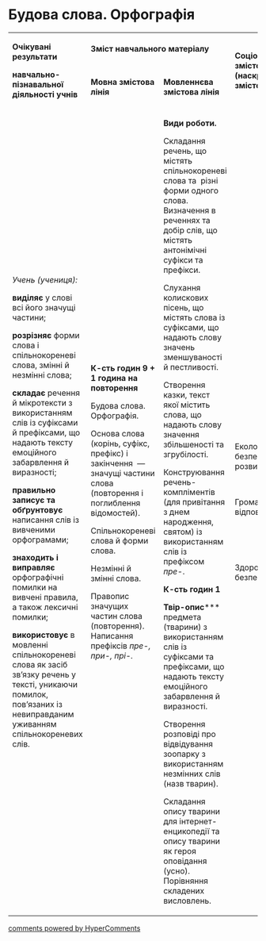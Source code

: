 <div id="hypercomments_widget" class="js-hypercomments-widget invisible"></div>

# Будова слова. Орфографія

<table>
<tbody>
<tr>
<td rowspan="2">
<p><strong>Очікувані результати</strong></p>
<p><strong>навчально-пізнавальної діяльності учнів </strong></p>
</td>
<td colspan="2">
<p><strong>Зміст навчального матеріалу </strong></p>
</td>
<td rowspan="2">
<p><strong>Соціокультурна змістова лінія (наскрізні змістові лінії)</strong></p>
</td>
<td rowspan="2">
<p><strong>Діяльнісна змістова лінія (компетентності)</strong></p>
</td>
</tr>
<tr>
<td>
<p><strong>Мовна змістова лінія</strong></p>
</td>
<td>
<p><strong>Мовленнєва змістова лінія</strong></p>
</td>
</tr>
<tr>
<td>
<p><em><span>Учень (учениця):</span></em></p>
<p><strong>виділяє </strong><span>у слові всі його значущі частини; </span></p>
<p><strong>розрізняє</strong><span> форми слова і спільнокореневі слова, змінні й незмінні слова;</span></p>
<p><strong>складає </strong><span>речення й мікротексти з використанням слів із суфіксами й префіксами, що надають тексту емоційного забарвлення й виразності;</span></p>
<p><strong>правильно записує та</strong> <strong>обґрунтовує</strong><span> написання слів із вивченими орфограмами;</span></p>
<p><strong>знаходить і виправляє</strong><span> орфографічні помилки на вивчені правила, а також лексичні помилки;</span></p>
<p><strong>використовує</strong><span> в мовленні спільнокореневі слова як засіб зв&rsquo;язку речень у тексті, уникаючи помилок, пов&rsquo;язаних із невиправданим уживанням спільнокореневих слів. </span></p>
</td>
<td>
<p><strong>К-сть годин 9 + 1 година на повторення </strong></p>
<span>Будова слова. Орфографія.</span>
<p><span>Основа слова (корінь, суфікс, префікс) і закінчення &nbsp;&mdash; значущі частини</span> <span>слова</span> <span>(повторення і поглиблення відомостей). </span></p>
<p><span>Спільнокореневі слова й форми слова.</span></p>
<p><span>Незмінні й змінні слова.</span></p>
<p><span>Правопис значущих частин слова (повторення). Написання префіксів </span><em><span>пре-, при-, прі-.</span></em></p>
</td>
<td>
<p><strong>Види роботи. </strong></p>
<p><span>Складання речень, що містять спільнокореневі слова та &nbsp;різні форми одного слова. Визначення в реченнях та добір слів, що містять антонімічні суфікси та префікси.</span></p>
<p><span>Слухання колискових пісень, що містять слова із суфіксами, що надають слову значень зменшуваності й пестливості. &nbsp;</span></p>
<p><span>Створення казки, текст якої містить слова, що надають слову значення збільшеності та згрубілості. </span></p>
<p><span>Конструювання речень-компліментів (для привітання з днем народження, святом) із використанням слів із префіксом </span><em><span>пре-</span></em><span>.</span></p>
<p><strong>К-сть годин 1</strong></p>
<p><strong>Твір-опис</strong><span>*** предмета (тварини) з використанням слів із суфіксами та префіксами, що надають тексту емоційного забарвлення й виразності.</span></p>
<p><span>Створення розповіді про відвідування зоопарку з використанням незмінних слів (назв тварин).</span></p>
<p><span>Складання опису тварини для інтернет-енцикопедії та опису тварини як героя оповідання (усно). Порівняння складених висловлень.</span></p>
</td>
<td>
<p><span>Екологічна безпека і сталий розвиток</span></p>
<br />
<p><span>Громадянська відповідальність</span></p>
<br /><br /><br />
<p><span>Здоров&rsquo;я і безпека</span></p>
</td>
<td>
<p><strong>СДМ</strong></p>
<br />
<p><strong>УВВЖ</strong></p>
<br />
<p><strong>СГК</strong></p>
<br /><br />
<p><strong>ЗЗК</strong></p>
<br />
<p><strong>ЗКК</strong></p>
<br /><br /><br /><br />
<p><strong>КПНТ</strong></p>
</td>
</tr>
</tbody>
</table>

<div class="js-hypercomments-container">
<a href="http://hypercomments.com" class="hc-link" title="comments widget">comments powered by HyperComments</a>
</div>